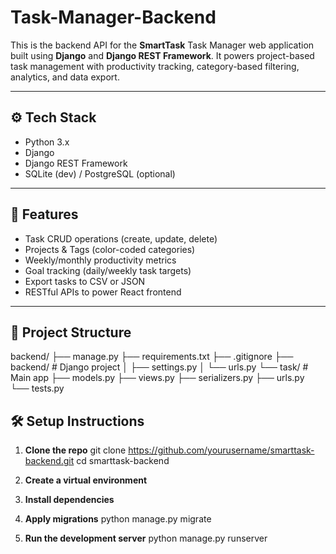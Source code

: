 # Task-Manager-Backend

This is the backend API for the **SmartTask** Task Manager web application built using **Django** and **Django REST Framework**. It powers project-based task management with productivity tracking, category-based filtering, analytics, and data export.

---

## ⚙️ Tech Stack

- Python 3.x
- Django
- Django REST Framework
- SQLite (dev) / PostgreSQL (optional)

---

## 🚀 Features

- Task CRUD operations (create, update, delete)
- Projects & Tags (color-coded categories)
- Weekly/monthly productivity metrics
- Goal tracking (daily/weekly task targets)
- Export tasks to CSV or JSON
- RESTful APIs to power React frontend

---

## 📁 Project Structure

backend/
├── manage.py
├── requirements.txt
├── .gitignore
├── backend/ # Django project
│ ├── settings.py
│ └── urls.py
└── task/ # Main app
├── models.py
├── views.py
├── serializers.py
├── urls.py
└── tests.py

## 🛠️ Setup Instructions

1. **Clone the repo**
   git clone https://github.com/yourusername/smarttask-backend.git
   cd smarttask-backend

2. **Create a virtual environment**

3. **Install dependencies**

4. **Apply migrations**
   python manage.py migrate

5. **Run the development server**
   python manage.py runserver
